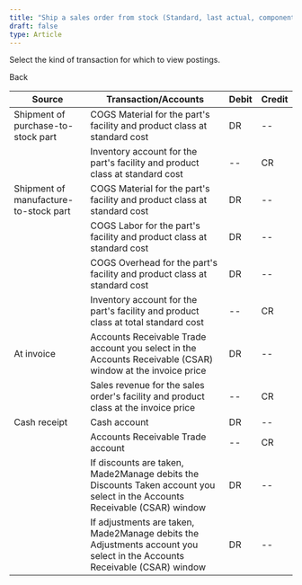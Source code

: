 ```yaml
---
title: "Ship a sales order from stock (Standard, last actual, component or Shipping)"
draft: false
type: Article
---
```


Select the kind of transaction for which to view postings. 

Back

| Source                                | Transaction/Accounts                                                                                                       | Debit | Credit |
|---------------------------------------|----------------------------------------------------------------------------------------------------------------------------|-------|--------|
| Shipment of purchase-to-stock part    | COGS Material for the part's facility and product class at standard cost                                                   | DR    | --     |
|                                       | Inventory account for the part's facility and product class at standard cost                                               | --    | CR     |
| Shipment of manufacture-to-stock part | COGS Material for the part's facility and product class at standard cost                                                   | DR    | --     |
|                                       | COGS Labor for the part's facility and product class at standard cost                                                      | DR    | --     |
|                                       | COGS Overhead for the part's facility and product class at standard cost                                                   | DR    | --     |
|                                       | Inventory account for the part's facility and product class at total standard cost                                         | --    | CR     |
| At invoice                            | Accounts Receivable Trade account you select in the Accounts Receivable (CSAR) window at the invoice price                 | DR    | --     |
|                                       | Sales revenue for the sales order's facility and product class at the invoice price                                        | --    | CR     |
| Cash receipt                          | Cash account                                                                                                               | DR    | --     |
|                                       | Accounts Receivable Trade account                                                                                          | --    | CR     |
|                                       | If discounts are taken, Made2Manage debits the Discounts Taken account you select in the Accounts Receivable (CSAR) window | DR    | --     |
|                                       | If adjustments are taken, Made2Manage debits the Adjustments account you select in the Accounts Receivable (CSAR) window   | DR    | --     |